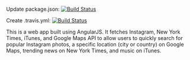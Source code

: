 Update package.json:
[![Build Status](https://travis-ci.org/haoencha/ITP404-final-project.svg?branch=master)](https://travis-ci.org/haoencha/ITP404-final-project)

Create .travis.yml:
[![Build Status](https://travis-ci.org/haoencha/ITP404-final-project.svg?branch=master)](https://travis-ci.org/haoencha/ITP404-final-project)


This is a web app built using AngularJS. It fetches Instagram, New York Times, iTunes, and Google Maps API to allow users to quickly search for popular Instagram photos, a specific location (city or country) on Google Maps, trending news on New York Times, and music on iTunes. 

